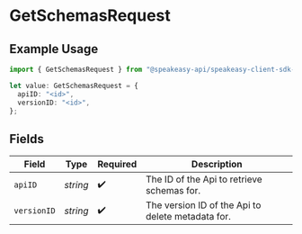 # GetSchemasRequest

## Example Usage

```typescript
import { GetSchemasRequest } from "@speakeasy-api/speakeasy-client-sdk-typescript/sdk/models/operations";

let value: GetSchemasRequest = {
  apiID: "<id>",
  versionID: "<id>",
};
```

## Fields

| Field                                             | Type                                              | Required                                          | Description                                       |
| ------------------------------------------------- | ------------------------------------------------- | ------------------------------------------------- | ------------------------------------------------- |
| `apiID`                                           | *string*                                          | :heavy_check_mark:                                | The ID of the Api to retrieve schemas for.        |
| `versionID`                                       | *string*                                          | :heavy_check_mark:                                | The version ID of the Api to delete metadata for. |